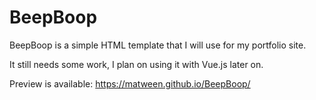 # BeepBoop

BeepBoop is a simple HTML template that I will use for my portfolio site.

It still needs some work, I plan on using it with Vue.js later on.

Preview is available:
https://matween.github.io/BeepBoop/

